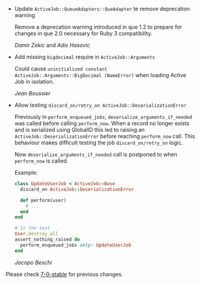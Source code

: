 *   Update `ActiveJob::QueueAdapters::QueAdapter` te remove deprecation warning

    Remove a deprecation warning introduced in que 1.2 to prepare for changes in
    que 2.0 necessary for Ruby 3 compatibility.

    *Damir Zekic* and *Adis Hasovic*

*   Add missing `bigdecimal` require in `ActiveJob::Arguments`

    Could cause `uninitialized constant ActiveJob::Arguments::BigDecimal (NameError)`
    when loading Active Job in isolation.

    *Jean Boussier*

*   Allow testing `discard_on/retry_on ActiveJob::DeserializationError`

    Previously in `perform_enqueued_jobs`, `deserialize_arguments_if_needed`
    was called before calling `perform_now`. When a record no longer exists
    and is serialized using GlobalID this led to raising
    an `ActiveJob::DeserializationError` before reaching `perform_now` call.
    This behaviour makes difficult testing the job `discard_on/retry_on` logic.

    Now `deserialize_arguments_if_needed` call is postponed to when `perform_now`
    is called.

    Example:

    ```ruby
    class UpdateUserJob < ActiveJob::Base
      discard_on ActiveJob::DeserializationError

      def perform(user)
        # ...
      end
    end

    # In the test
    User.destroy_all
    assert_nothing_raised do
      perform_enqueued_jobs only: UpdateUserJob
    end
    ```

    *Jacopo Beschi*

Please check [7-0-stable](https://github.com/rails/rails/blob/7-0-stable/activejob/CHANGELOG.md) for previous changes.
